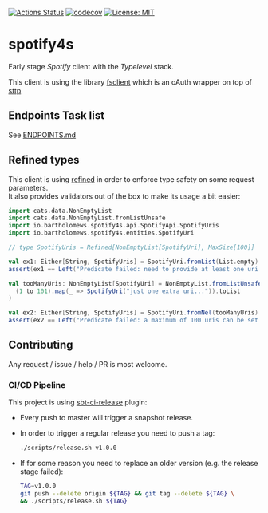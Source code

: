[![Actions Status](https://github.com/bartholomews/spotify4s/workflows/build/badge.svg)](https://github.com/bartholomews/spotify4s/actions)
[![codecov](https://codecov.io/gh/bartholomews/spotify4s/branch/master/graph/badge.svg)](https://codecov.io/gh/bartholomews/spotify4s)
[![License: MIT](https://img.shields.io/badge/License-MIT-blue.svg)](https://github.com/bartholomews/spotify4s/blob/master/LICENSE)

# spotify4s
Early stage *Spotify* client with the *Typelevel* stack.  

This client is using the library [fsclient](https://github.com/bartholomews/fsclient)
which is an oAuth wrapper on top of [sttp](https://sttp.softwaremill.com/en/stable)

## Endpoints Task list

See [ENDPOINTS.md](https://github.com/bartholomews/spotify4s/blob/master/ENDPOINTS.md)

## Refined types

This client is using [refined](https://github.com/fthomas/refined) in order to enforce type safety on some request parameters.   
It also provides validators out of the box to make its usage a bit easier:
```scala
import cats.data.NonEmptyList
import cats.data.NonEmptyList.fromListUnsafe
import io.bartholomews.spotify4s.api.SpotifyApi.SpotifyUris
import io.bartholomews.spotify4s.entities.SpotifyUri

// type SpotifyUris = Refined[NonEmptyList[SpotifyUri], MaxSize[100]]

val ex1: Either[String, SpotifyUris] = SpotifyUri.fromList(List.empty)
assert(ex1 == Left("Predicate failed: need to provide at least one uri."))

val tooManyUris: NonEmptyList[SpotifyUri] = NonEmptyList.fromListUnsafe(
  (1 to 101).map(_ => SpotifyUri("just one extra uri...")).toList
) 

val ex2: Either[String, SpotifyUris] = SpotifyUri.fromNel(tooManyUris)
assert(ex2 == Left("Predicate failed: a maximum of 100 uris can be set in one request."))
```

## Contributing

Any request / issue / help / PR is most welcome.

### CI/CD Pipeline

This project is using [sbt-ci-release](https://github.com/olafurpg/sbt-ci-release) plugin:
 - Every push to master will trigger a snapshot release.  
 - In order to trigger a regular release you need to push a tag:
 
    ```bash
    ./scripts/release.sh v1.0.0
    ```
 
 - If for some reason you need to replace an older version (e.g. the release stage failed):
 
    ```bash
    TAG=v1.0.0
    git push --delete origin ${TAG} && git tag --delete ${TAG} \
    && ./scripts/release.sh ${TAG}
    ```